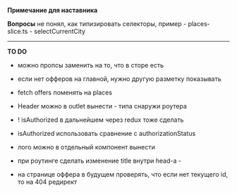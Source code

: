 **Примечание для наставника**  



**Вопросы**
не понял, как типизировать селекторы, пример - places-slice.ts - selectCurrentCity

----
**TO DO**
- можно пропсы заменить на то, что в сторе есть
- если нет офферов на главной, нужно другую разметку показывать
- fetch offers поменять на places


- Header можно в outlet вынести - типа снаружи роутера
- ! isAuthorized в дальнейшем через redux тоже сделать
- isAuthorized  использовать сравнение с authorizationStatus
- лого можно в отдельный компонент вынести
- при роутинге сделать изменение title внутри head-а - <HemletProvider>
- на странице оффера в будущем проверять, что если нет текущего id, то на 404 редирект

